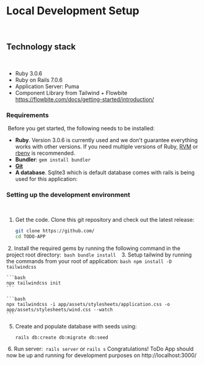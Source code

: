 ​
# Local Development Setup
​
## Technology stack
​
- Ruby 3.0.6
- Ruby on Rails 7.0.6
- Application Server: Puma
- Component Library from Tailwind + Flowbite https://flowbite.com/docs/getting-started/introduction/
​
​
### Requirements
​
Before you get started, the following needs to be installed:
  * **Ruby**. Version 3.0.6 is currently used and we don't guarantee everything works with other versions. If you need multiple versions of Ruby, [RVM](https://rvm.io//) or [rbenv](https://github.com/rbenv/rbenv) is recommended.
  * **Bundler**: `gem install bundler`
  * [**Git**](http://help.github.com/git-installation-redirect)
  * **A database**. Sqlite3 which is default database comes with rails is being used for this application:
### Setting up the development environment
​
1.  Get the code. Clone this git repository and check out the latest release:
​
    ```bash
    git clone https://github.com/
    cd TODO-APP
    ```
​
2.  Install the required gems by running the following command in the project root directory:
​
    ```bash
    bundle install
    ```
​
3.  Setup tailwind by running the commands from your root of application:
    ```bash
    npm install -D tailwindcss
    ```

    ```bash
    npx tailwindcss init
    ```

    ```bash
    npx tailwindcss -i app/assets/stylesheets/application.css -o app/assets/stylesheets/wind.css --watch
    ```
   
5.  Create and populate database with seeds using:
    ```
    rails db:create db:migrate db:seed
    ```
​
6.  Run server:
​
    `rails server` or `rails s`
​
Congratulations! ToDo App should now be up and running for development purposes on http://localhost:3000/